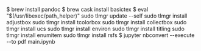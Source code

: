 
$ brew install pandoc
$ brew cask install basictex
$ eval "$(/usr/libexec/path_helper)"
sudo tlmgr update --self
sudo tlmgr install adjustbox
sudo tlmgr install tcolorbox
sudo tlmgr install collectbox
sudo tlmgr install ucs
sudo tlmgr install environ
sudo tlmgr install titling
sudo tlmgr install enumitem
sudo tlmgr install rsfs
$ jupyter nbconvert --execute --to pdf main.ipynb